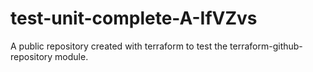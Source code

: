# test-unit-complete-A-IfVZvs
A public repository created with terraform to test the terraform-github-repository module.
